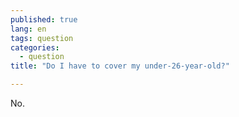 ```yaml
---
published: true
lang: en
tags: question
categories:
  - question
title: "Do I have to cover my under-26-year-old?"

---
```


No.
